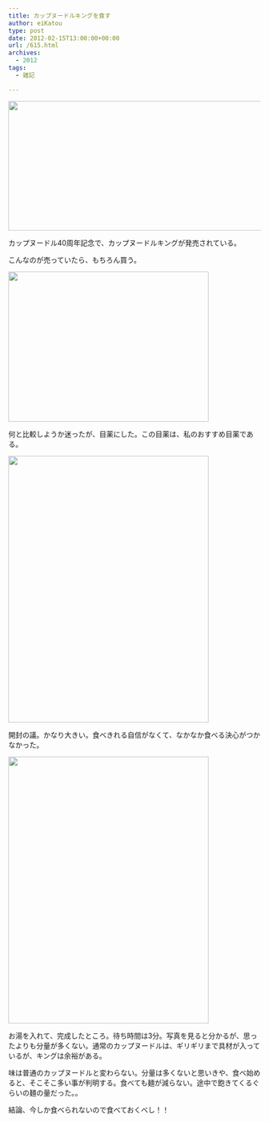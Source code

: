 ```yaml
---
title: カップヌードルキングを食す
author: eiKatou
type: post
date: 2012-02-15T13:00:00+00:00
url: /615.html
archives:
  - 2012
tags:
  - 雑記

---
```

[<img src="./uploads/2012/02/201202_cupnoodle0.jpg" alt="" title="201202_cupnoodle0" width="600" height="259" class="alignleft size-full wp-image-616" srcset="./uploads/2012/02/201202_cupnoodle0.jpg 600w, ./uploads/2012/02/201202_cupnoodle0-300x129.jpg 300w, ./uploads/2012/02/201202_cupnoodle0-500x215.jpg 500w" sizes="(max-width: 600px) 100vw, 600px" />][1]

カップヌードル40周年記念で、カップヌードルキングが発売されている。
  
こんなのが売っていたら、もちろん買う。

<!--more-->

[<img src="./uploads/2012/02/201202_cupnoodle1.jpg" alt="" title="201202_cupnoodle1" width="400" height="300" class="alignnone size-full wp-image-617" srcset="./uploads/2012/02/201202_cupnoodle1.jpg 400w, ./uploads/2012/02/201202_cupnoodle1-300x225.jpg 300w" sizes="(max-width: 400px) 100vw, 400px" />][2]

何と比較しようか迷ったが、目薬にした。この目薬は、私のおすすめ目薬である。

[<img src="./uploads/2012/02/201202_cupnoodle2.jpg" alt="" title="201202_cupnoodle2" width="400" height="533" class="alignnone size-full wp-image-618" />][3]

開封の議。かなり大きい。食べきれる自信がなくて、なかなか食べる決心がつかなかった。

[<img src="./uploads/2012/02/201202_cupnoodle3.jpg" alt="" title="201202_cupnoodle3" width="400" height="533" class="alignnone size-full wp-image-619" />][4]

お湯を入れて、完成したところ。待ち時間は3分。写真を見ると分かるが、思ったよりも分量が多くない。通常のカップヌードルは、ギリギリまで具材が入っているが、キングは余裕がある。

味は普通のカップヌードルと変わらない。分量は多くないと思いきや、食べ始めると、そこそこ多い事が判明する。食べても麺が減らない。途中で飽きてくるぐらいの麺の量だった。。

結論、今しか食べられないので食べておくべし！！

 [1]: http://www.cupnoodle.jp/product/king/index.html
 [2]: ./uploads/2012/02/201202_cupnoodle1.jpg
 [3]: ./uploads/2012/02/201202_cupnoodle2.jpg
 [4]: ./uploads/2012/02/201202_cupnoodle3.jpg
